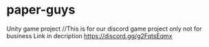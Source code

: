 # paper-guys
Unity  game project
//This is for our discord game project only not for business
Link in decription
https://discord.gg/g2FqtsEqmx
